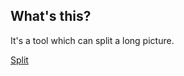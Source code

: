 ## What's this?

It's a tool which can split a long picture.

[Split](https://joo1es.github.io/split/)